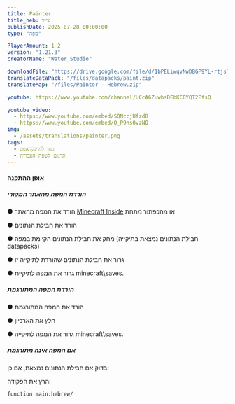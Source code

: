 ```yaml
---
title: Painter
title_heb: צייר
publishDate: 2025-07-28 00:00:00
type: "מפה"

PlayerAmount: 1-2
version: "1.21.3"
creatorName: "Water_Studio"

downloadFile: "https://drive.google.com/file/d/1bPELiwqvNwDBGP9YL-rtjsT2k6-k4qk2/view?usp=sharing"
translateDataPack: "/files/datapacks/paint.zip"
translateMap: "/files/Painter - Hebrew.zip"

youtube: https://www.youtube.com/channel/UCcA6ZuwhsDEbKCOYQT2EfsQ

youtube_video:
  - https://www.youtube.com/embed/SQNccjUfzd8
  - https://www.youtube.com/embed/Q_P9hs0vzNQ
img:
  - /assets/translations/painter.png
tags:
  - מוד למיינקראפט
  - תרגום לשפה העברית
---
```

#### אופן ההתקנה

##### הורדת המפה מהאתר המקורי

● הורד את המפה מהאתר [Minecraft Inside](https://minecraft-inside.ru/maps/183056-painter.html) או מהכפתור מתחת

● הורד את חבילת הנתונים

● מחק את חבילת הנתונים הקיימת במפה (חבילת הנתונים נמצאת בתיקייה datapacks)

● גרור את חבילת הנתונים שהורדת לתיקייה זו

● גרור את המפה לתיקיית minecraft\saves.

##### הורדת המפה המתורגמת

● הורד את המפה המתורגמת

● חלץ את הארכיון

● גרור את המפה לתיקייה minecraft\saves.

##### *אם המפה אינה מתורגמת*

בדוק אם חבילת הנתונים נמצאת, אם כן:

הרץ את הפקודה:

```function main:hebrew/```
